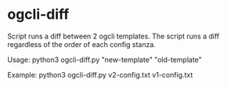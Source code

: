 # ogcli-diff

Script runs a diff between 2 ogcli templates. The script runs a diff regardless of the order of each config stanza.

Usage: python3 ogcli-diff.py "new-template" "old-template"

Example: python3 ogcli-diff.py v2-config.txt v1-config.txt
